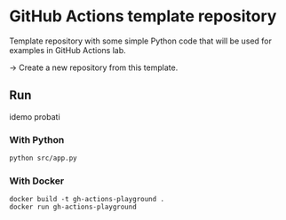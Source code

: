 # GitHub Actions template repository
Template repository with some simple Python code that will be used for examples in GitHub Actions lab.

&#8594; Create a new repository from this template.
## Run

idemo  probati

### With Python
```1
python src/app.py
```
### With Docker
```
docker build -t gh-actions-playground .
docker run gh-actions-playground
```
